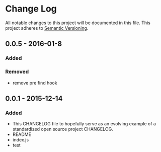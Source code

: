 # Change Log
All notable changes to this project will be documented in this file.
This project adheres to [Semantic Versioning](http://semver.org/).

## 0.0.5 - 2016-01-8
### Added

### Removed
- remove pre find hook

## 0.0.1 - 2015-12-14
### Added
- This CHANGELOG file to hopefully serve as an evolving example of a standardized open source project CHANGELOG.
- README
- index.js
- test
